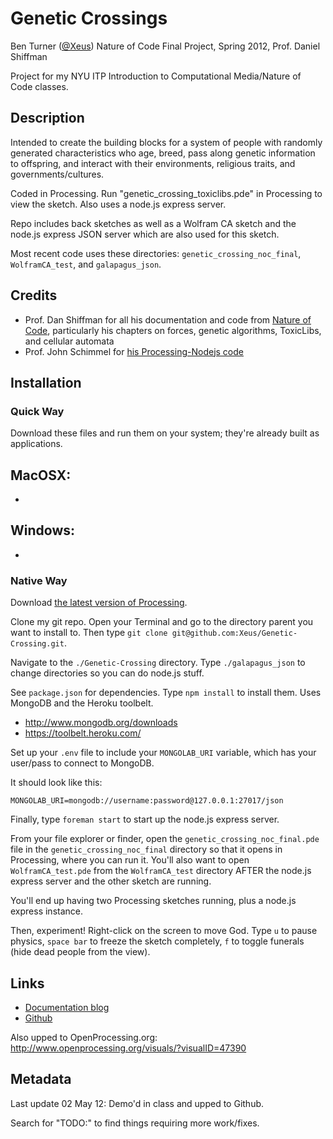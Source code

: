 # Genetic Crossings
Ben Turner ([@Xeus](http://twitter.com/Xeus))
Nature of Code Final Project, Spring 2012, Prof. Daniel Shiffman

Project for my NYU ITP Introduction to Computational Media/Nature of Code classes.

## Description

Intended to create the building blocks for a system of people with randomly generated
characteristics who age, breed, pass along genetic information to offspring, and
interact with their environments, religious traits, and governments/cultures.

Coded in Processing.  Run "genetic_crossing_toxiclibs.pde" in Processing to view the sketch.  Also uses a node.js express server.

Repo includes back sketches as well as a Wolfram CA sketch and the node.js express JSON server which are also used for this sketch.

Most recent code uses these directories: `genetic_crossing_noc_final`, `WolframCA_test`, and `galapagus_json`.

## Credits

- Prof. Dan Shiffman for all his documentation and code from [Nature of Code](https://github.com/shiffman/The-Nature-of-Code), particularly his chapters on forces, genetic algorithms, ToxicLibs, and cellular automata
- Prof. John Schimmel for [his Processing-Nodejs code](https://github.com/johnschimmel/DWD-Processing)

## Installation

### Quick Way

Download these files and run them on your system; they're already built as applications.

MacOSX:
- 
- 

Windows:
- 
- 

### Native Way

Download [the latest version of Processing](http://processing.org/download/).

Clone my git repo. Open your Terminal and go to the directory parent you want to install to.  Then type `git clone git@github.com:Xeus/Genetic-Crossing.git`.

Navigate to the `./Genetic-Crossing` directory. Type `./galapagus_json` to change directories so you can do node.js stuff.

See `package.json` for dependencies.  Type `npm install` to install them. Uses
MongoDB and the Heroku toolbelt.

- http://www.mongodb.org/downloads
- https://toolbelt.heroku.com/

Set up your `.env` file to include your `MONGOLAB_URI` variable, which has your
user/pass to connect to MongoDB.

It should look like this:

	MONGOLAB_URI=mongodb://username:password@127.0.0.1:27017/json

Finally, type `foreman start` to start up the node.js express server.

From your file explorer or finder, open the `genetic_crossing_noc_final.pde` file in the `genetic_crossing_noc_final` directory so that it opens in Processing, where you can run it.  You'll also want to open `WolframCA_test.pde` from the `WolframCA_test` directory AFTER the node.js express server and the other sketch are running.

You'll end up having two Processing sketches running, plus a node.js express instance.

Then, experiment!  Right-click on the screen to move God.  Type `u` to pause physics, `space bar` to freeze the sketch completely, `f` to toggle funerals (hide dead people from the view).

## Links

- [Documentation blog](http://blog.benturner.com/2011/12/08/genetic-crossings-icm-final-project-presentation/)
- [Github](https://github.com/Xeus/Genetic-Crossing)

Also upped to OpenProcessing.org:
http://www.openprocessing.org/visuals/?visualID=47390

## Metadata

Last update 02 May 12: Demo'd in class and upped to Github.

Search for "TODO:" to find things requiring more work/fixes.